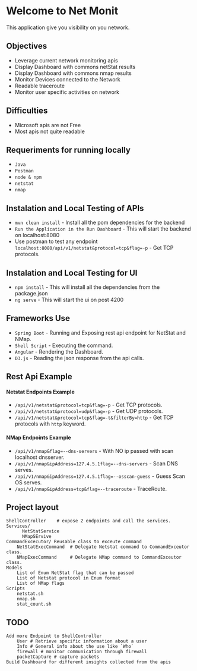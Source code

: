 
# Welcome to Net Monit 

This application give you visibility on you network.

## Objectives

* Leverage current network monitoring apis
* Display Dashboard with commons netStat results
* Display Dashboard with commons nmap results
* Monitor Devices connected to the Network
* Readable traceroute
* Monitor user specific activities on network


## Difficulties

* Microsoft apis are not Free
* Most apis not quite readable

## Requeriments for running locally

* `Java`
* `Postman`
* `node & npm`
* `netstat`
* `nmap`

## Instalation and Local Testing of APIs

* `mvn clean install` - Install all the pom dependencies for the backend
* `Run the Application in the Run Dashboard` - This will start the backend on localhost:8080
* Use postman to test any endpoint `localhost:8080/api/v1/netstat&protocol=tcp&flag=-p` - Get TCP protocols.

## Instalation and Local Testing for UI

* `npm install` - This will install all the dependencies from the package.json
* `ng serve` - This will start the ui on post 4200

## Frameworks Use

* `Spring Boot` - Running and Exposing rest api endpoint for NetStat and NMap.
* `Shell Script` - Executing the command.
* `Angular` - Rendering the Dashboard.
* `D3.js` - Reading the json response from the api calls.

## Rest Api Example

#### Netstat Endpoints Example

* `/api/v1/netstat&protocol=tcp&flag=-p` - Get TCP protocols.
* `/api/v1/netstat&protocol=udp&flag=-p` - Get UDP protocols.
* `/api/v1/netstat&protocol=tcp&flag=-t&filterBy=http` - Get TCP protocols with `http` keyword.

#### NMap Endpoints Example

* `/api/v1/nmap&flag=--dns-servers` - With NO ip passed with scan localhost dnsserver.
* `/api/v1/nmap&ipAddress=127.4.5.1flag=--dns-servers` - Scan DNS serves.
* `/api/v1/nmap&ipAddress=127.4.5.1flag=--osscan-guess` - Guess Scan OS  serves.
* `/api/v1/nmap&ipAddress=tcp&flag=--traceroute` - TraceRoute.

## Project layout

    ShellController    # expose 2 endpoints and call the services.
    Services/
          NetStatService  
          NMapSErvive     
    CommandExcecutor/ Reusable class to exceute command
        NetStatExecCommand  # Delegate Netstat command to CommandExceutor class.
        NMapExecCommand     # Delegate NMap command to CommandExceutor class.     
    Models
        List of Enum NetStat flag that can be passed
        List of Netstat protocol in Enum format
        List of NMap flags
    Scripts
        netstat.sh
        nmap.sh
        stat_count.sh
          
## TODO

    Add more Endpoint to ShellController
        User # Retrieve specific information about a user
        Info # General info about the use like `Who`
        firewall # monitor communication through firewall
        packetCapture # capture packets
    Build Dashboard for different insights collected from the apis
        